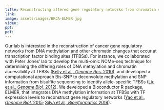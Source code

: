 ```yaml
---
title: Reconstructing altered gene regulatory networks from chromatin changes at cis-regulatory elements
link: 
image: assets/images/BRCA-ELMER.jpg
video: 
ppt: 
pdf: 
---
```


Our lab is interested in the reconstruction of cancer gene regulatory networks from DNA methylation and other chromatin changes that occur at transcription factor binding sites (TFBSs). For instance, we collaborated with Peter Jones’ lab to develop the multi-omic NOMe-seq technique for determining the differing roles of DNA methylation and chromatin accessibility at TFBSs (<a href="https://doi.org/10.1101/gr.143008.112" target="_blank">Kelly et al., <em>Genome Res.</em> 2010</a>), and developed a computational approach Bis-SNP to deconvolute methylation and SNP information from bisulfite sequencing to identify allele-specific TFBSs (<a href="https://doi.org/10.1186/gb-2012-13-7-r61" target="_blank">Liu et al., <em>Genome Biol.</em> 2012</a>). We developed a Bioconductor R package, ELMER, that integrates DNA methylation information at TFBSs with TF expression levels to reconstruct gene regulatory networks (<a href="https://doi.org/10.1186/s13059-015-0668-3" target="_blank">Yao et al., <em>Genome Biol.</em> 2015</a>; <a href="https://doi.org/10.1093/bioinformatics/bty902" target="_blank">Silva et al., <em>Bioinformatics</em> 2018</a>).
